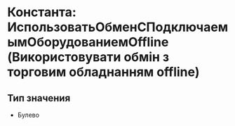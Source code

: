 ﻿# Константа: ИспользоватьОбменСПодключаемымОборудованиемOffline (Використовувати обмін з торговим обладнанням offline)

## Тип значения

- Булево

